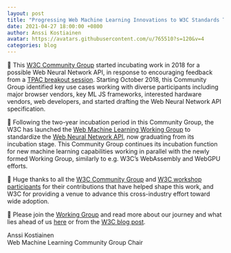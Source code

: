 ```yaml
---
layout: post
title: "Progressing Web Machine Learning Innovations to W3C Standards Track"
date: 2021-04-27 18:00:00 +0800
author: Anssi Kostiainen
avatar: https://avatars.githubusercontent.com/u/765510?s=120&v=4
categories: blog
---
```


🌱 This [W3C Community Group](https://www.w3.org/community/webmachinelearning/) started incubating work in 2018 for a possible Web Neural Network API, in response to encouraging feedback from a [TPAC breakout session](https://www.w3.org/2018/10/24-webmachinelearning-minutes.html). Starting October 2018, this Community Group identified key use cases working with diverse participants including major browser vendors, key ML JS frameworks, interested hardware vendors, web developers, and started drafting the Web Neural Network API specification.

🚀 Following the two-year incubation period in this Community Group, the W3C has launched the [Web Machine Learning Working Group](https://www.w3.org/groups/wg/webmachinelearning) to standardize the [Web Neural Network API](https://www.w3.org/TR/webnn/), now graduating from its incubation stage. This Community Group continues its incubation function for new machine learning capabilities working in parallel with the newly formed Working Group, similarly to e.g. W3C’s WebAssembly and WebGPU efforts.

<!-- more -->

👏 Huge thanks to all the [W3C Community Group](https://www.w3.org/community/webmachinelearning/) and [W3C workshop participants](https://www.w3.org/2020/06/machine-learning-workshop/) for their contributions that have helped shape this work, and W3C for providing a venue to advance this cross-industry effort toward wide adoption.

📢 Please join the [Working Group](https://www.w3.org/2004/01/pp-impl/130674/instructions) and read more about our journey and what lies ahead of us [here](../20/w3c-launches-the-web-machine-learning-working-group-our-journey.html) or from the [W3C blog post](https://www.w3.org/blog/2021/04/w3c-launches-the-web-machine-learning-working-group/).

Anssi Kostiainen<br>
Web Machine Learning Community Group Chair
